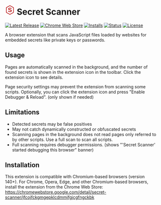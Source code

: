 # ![](/images/icon-32.png) Secret Scanner

[![Latest Release](https://flat.badgen.net/github/release/cpulvermacher/secret-scanner)](https://github.com/cpulvermacher/secret-scanner/releases)
[![Chrome Web Store](https://flat.badgen.net/chrome-web-store/v/jfcojfckgmgepklcdmmjfgjcgfngckbk)](https://chromewebstore.google.com/detail/secret-scanner/jfcojfckgmgepklcdmmjfgjcgfngckbk)
[![Installs](https://flat.badgen.net/chrome-web-store/users/jfcojfckgmgepklcdmmjfgjcgfngckbk)](https://chromewebstore.google.com/detail/secret-scanner/jfcojfckgmgepklcdmmjfgjcgfngckbk)
[![Status](https://flat.badgen.net/github/checks/cpulvermacher/secret-scanner)](https://github.com/cpulvermacher/secret-scanner/actions/workflows/node.js.yml)
[![License](https://flat.badgen.net/github/license/cpulvermacher/secret-scanner)](./LICENSE)

A browser extension that scans JavaScript files loaded by websites for embedded secrets like private keys or passwords.

## Usage

Pages are automatically scanned in the background, and the number of found secrets is shown in the extension icon in the toolbar. Click the extension icon to see details.

Page security settings may prevent the extension from scanning some scripts. Optionally, you can click the extension icon and press "Enable Debugger & Reload". (only shown if needed)

## Limitations

- Detected secrets may be false positives
- May not catch dynamically constructed or obfuscated secrets
- Scanning pages in the background does not read pages only referred to by other scripts. Use a full scan to scan all scripts.
- Full scanning requires debugger permissions. (shows "'Secret Scanner' started debugging this browser" banner)

## Installation

This extension is compatible with Chromium-based browsers (version 140+). For Chrome, Opera, Edge, and other Chromium-based browsers, install the extension from the Chrome Web Store: https://chromewebstore.google.com/detail/secret-scanner/jfcojfckgmgepklcdmmjfgjcgfngckbk
